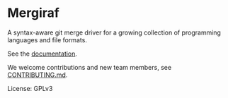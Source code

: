 # Mergiraf

A syntax-aware git merge driver for a growing collection of programming languages and file formats.

See the [documentation](https://mergiraf.org/).

We welcome contributions and new team members, see [CONTRIBUTING.md](./CONTRIBUTING.md).

License: GPLv3
